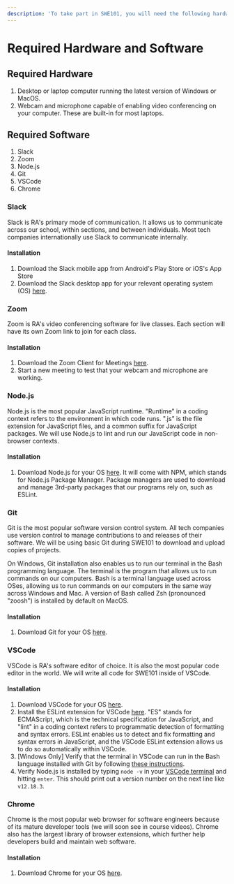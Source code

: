 ```yaml
---
description: 'To take part in SWE101, you will need the following hardware and software.'
---
```


# Required Hardware and Software

## Required Hardware

1. Desktop or laptop computer running the latest version of Windows or MacOS.
2. Webcam and microphone capable of enabling video conferencing on your computer. These are built-in for most laptops.

## Required Software

1. Slack
2. Zoom
3. Node.js
4. Git
5. VSCode
6. Chrome

### Slack

Slack is RA's primary mode of communication. It allows us to communicate across our school, within sections, and between individuals. Most tech companies internationally use Slack to communicate internally.

#### Installation

1. Download the Slack mobile app from Android's Play Store or iOS's App Store
2. Download the Slack desktop app for your relevant operating system \(OS\) [here](https://slack.com/intl/en-sg/help/categories/360000049043-Getting-started).

### Zoom

Zoom is RA's video conferencing software for live classes. Each section will have its own Zoom link to join for each class. 

#### Installation

1. Download the Zoom Client for Meetings [here](https://zoom.us/download).
2. Start a new meeting to test that your webcam and microphone are working.

### Node.js

Node.js is the most popular JavaScript runtime. "Runtime" in a coding context refers to the environment in which code runs. ".js" is the file extension for JavaScript files, and a common suffix for JavaScript packages. We will use Node.js to lint and run our JavaScript code in non-browser contexts.

#### Installation

1. Download Node.js for your OS [here](https://nodejs.org/en/download/). It will come with NPM, which stands for Node.js Package Manager. Package managers are used to download and manage 3rd-party packages that our programs rely on, such as ESLint.

### Git

Git is the most popular software version control system. All tech companies use version control to manage contributions to and releases of their software. We will be using basic Git during SWE101 to download and upload copies of projects.

On Windows, Git installation also enables us to run our terminal in the Bash programming language. The terminal is the program that allows us to run commands on our computers. Bash is a terminal language used across OSes, allowing us to run commands on our computers in the same way across Windows and Mac. A version of Bash called Zsh \(pronounced "zoosh"\) is installed by default on MacOS.

#### Installation

1. Download Git for your OS [here](https://git-scm.com/book/en/v2/Getting-Started-Installing-Git). 

### VSCode

VSCode is RA's software editor of choice. It is also the most popular code editor in the world. We will write all code for SWE101 inside of VSCode.

#### Installation

1. Download VSCode for your OS [here](https://code.visualstudio.com/download).
2. Install the ESLint extension for VSCode [here](https://marketplace.visualstudio.com/items?itemName=dbaeumer.vscode-eslint). "ES" stands for ECMAScript, which is the technical specification for JavaScript, and "lint" in a coding context refers to programmatic detection of formatting and syntax errors. ESLint enables us to detect and fix formatting and syntax errors in JavaScript, and the VSCode ESLint extension allows us to do so automatically within VSCode.
3. \[Windows Only\] Verify that the terminal in VSCode can run in the Bash language installed with Git by following [these instructions](https://stackoverflow.com/questions/42606837/how-do-i-use-bash-on-windows-from-the-visual-studio-code-integrated-terminal/50527994#50527994).
4. Verify Node.js is installed by typing `node -v` in your [VSCode terminal](https://code.visualstudio.com/docs/editor/integrated-terminal) and hitting `enter`. This should print out a version number on the next line like `v12.18.3`.  

### Chrome

Chrome is the most popular web browser for software engineers because of its mature developer tools \(we will soon see in course videos\). Chrome also has the largest library of browser extensions, which further help developers build and maintain web software.

#### Installation

1. Download Chrome for your OS [here](https://www.google.com/intl/en_sg/chrome/).



